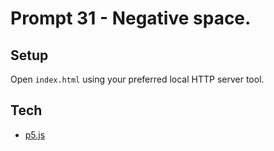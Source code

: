 # Prompt 31 - Negative space.

## Setup

Open `index.html` using your preferred local HTTP server tool.

## Tech

- [p5.js](https://p5js.org/)
